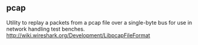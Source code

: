 
pcap
----
Utility to replay a packets from a pcap file over a single-byte bus
for use in network handling test benches.
http://wiki.wireshark.org/Development/LibpcapFileFormat


